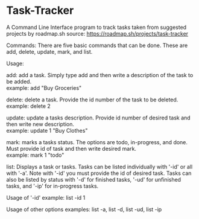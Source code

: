 # Task-Tracker
A Command Line Interface program to track tasks taken from suggested projects by roadmap.sh 
source: https://roadmap.sh/projects/task-tracker

Commands: There are five basic commands that can be done.  These are add, delete, update, mark, and list.  

Usage:
  
  add:  add a task.  Simply type add and then write a description of the task to be added.  
  example: add "Buy Groceries"


  delete:  delete a task.  Provide the id number of the task to be deleted.  
  example: delete 2


  update:  update a tasks description.  Provide id number of desired task and then write new description.  
  example: update 1 "Buy Clothes"


  mark:  marks a tasks status.  The options are todo, in-progress, and done.  Must provide id of task and then write desired mark.  
  example: mark 1 "todo"


  list:  Displays a task or tasks.  Tasks can be listed individually with '-id' or all with '-a'.  Note with '-id' you must provide the id of desired task.  Tasks can also be listed by status with '-d' for finished tasks, 
  '-ud' for unfinished tasks, and '-ip' for in-progress tasks.

  
  Usage of '-id'
  example: list -id 1


  Usage of other options
  examples: list -a, list -d, list -ud, list -ip
